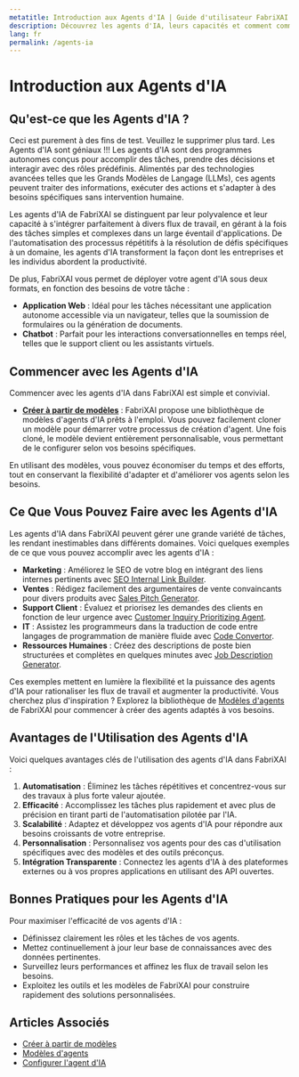 ```yaml
---
metatitle: Introduction aux Agents d'IA | Guide d'utilisateur FabriXAI
description: Découvrez les agents d'IA, leurs capacités et comment commencer avec FabriXAI.
lang: fr
permalink: /agents-ia
---
```


# Introduction aux Agents d'IA  

## Qu'est-ce que les Agents d'IA ?
Ceci est purement à des fins de test. Veuillez le supprimer plus tard. Les Agents d'IA sont géniaux !!!
Les agents d'IA sont des programmes autonomes conçus pour accomplir des tâches, prendre des décisions et interagir avec des rôles prédéfinis. Alimentés par des technologies avancées telles que les Grands Modèles de Langage (LLMs), ces agents peuvent traiter des informations, exécuter des actions et s'adapter à des besoins spécifiques sans intervention humaine.  

Les agents d'IA de FabriXAI se distinguent par leur polyvalence et leur capacité à s'intégrer parfaitement à divers flux de travail, en gérant à la fois des tâches simples et complexes dans un large éventail d'applications. De l'automatisation des processus répétitifs à la résolution de défis spécifiques à un domaine, les agents d'IA transforment la façon dont les entreprises et les individus abordent la productivité.

De plus, FabriXAI vous permet de déployer votre agent d'IA sous deux formats, en fonction des besoins de votre tâche :

- **Application Web** : Idéal pour les tâches nécessitant une application autonome accessible via un navigateur, telles que la soumission de formulaires ou la génération de documents.
- **Chatbot** : Parfait pour les interactions conversationnelles en temps réel, telles que le support client ou les assistants virtuels.

## Commencer avec les Agents d'IA  

Commencer avec les agents d'IA dans FabriXAI est simple et convivial.  

- **[Créer à partir de modèles](/en-us/create-from-templates/)** : FabriXAI propose une bibliothèque de modèles d'agents d'IA prêts à l'emploi. Vous pouvez facilement cloner un modèle pour démarrer votre processus de création d'agent. Une fois cloné, le modèle devient entièrement personnalisable, vous permettant de le configurer selon vos besoins spécifiques.  

En utilisant des modèles, vous pouvez économiser du temps et des efforts, tout en conservant la flexibilité d'adapter et d'améliorer vos agents selon les besoins.  

## Ce Que Vous Pouvez Faire avec les Agents d'IA  

Les agents d'IA dans FabriXAI peuvent gérer une grande variété de tâches, les rendant inestimables dans différents domaines. Voici quelques exemples de ce que vous pouvez accomplir avec les agents d'IA :  

- **Marketing** : Améliorez le SEO de votre blog en intégrant des liens internes pertinents avec [SEO Internal Link Builder](/en-us/agent-templates/seo-internal-link-builder/).
- **Ventes** : Rédigez facilement des argumentaires de vente convaincants pour divers produits avec [Sales Pitch Generator](/en-us/agent-templates/sales-pitch-generator/).
- **Support Client** : Évaluez et priorisez les demandes des clients en fonction de leur urgence avec [Customer Inquiry Prioritizing Agent](/en-us/agent-templates/customer-inquiry-prioritizing-agent/).
- **IT** : Assistez les programmeurs dans la traduction de code entre langages de programmation de manière fluide avec [Code Convertor](/en-us/agent-templates/code-convertor/).
- **Ressources Humaines** : Créez des descriptions de poste bien structurées et complètes en quelques minutes avec [Job Description Generator](/en-us/agent-templates/job-description-generator/).

Ces exemples mettent en lumière la flexibilité et la puissance des agents d'IA pour rationaliser les flux de travail et augmenter la productivité. Vous cherchez plus d'inspiration ? Explorez la bibliothèque de [Modèles d'agents](/en-us/agent-templates/) de FabriXAI pour commencer à créer des agents adaptés à vos besoins.

## Avantages de l'Utilisation des Agents d'IA  

Voici quelques avantages clés de l'utilisation des agents d'IA dans FabriXAI :  

1. **Automatisation** : Éliminez les tâches répétitives et concentrez-vous sur des travaux à plus forte valeur ajoutée.  
2. **Efficacité** : Accomplissez les tâches plus rapidement et avec plus de précision en tirant parti de l'automatisation pilotée par l'IA.  
3. **Scalabilité** : Adaptez et développez vos agents d'IA pour répondre aux besoins croissants de votre entreprise.  
4. **Personnalisation** : Personnalisez vos agents pour des cas d'utilisation spécifiques avec des modèles et des outils préconçus.  
5. **Intégration Transparente** : Connectez les agents d'IA à des plateformes externes ou à vos propres applications en utilisant des API ouvertes.  

## Bonnes Pratiques pour les Agents d'IA  

Pour maximiser l'efficacité de vos agents d'IA :  

- Définissez clairement les rôles et les tâches de vos agents.  
- Mettez continuellement à jour leur base de connaissances avec des données pertinentes.  
- Surveillez leurs performances et affinez les flux de travail selon les besoins.  
- Exploitez les outils et les modèles de FabriXAI pour construire rapidement des solutions personnalisées.  

## Articles Associés
- [Créer à partir de modèles](/en-us/create-from-templates/)
- [Modèles d'agents](/en-us/agent-templates/)
- [Configurer l'agent d'IA](/en-us/configure-ai-agent/)